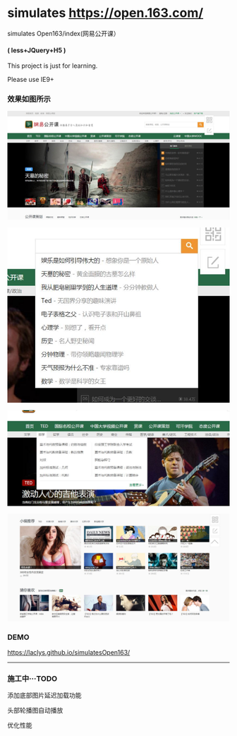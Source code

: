 # simulates https://open.163.com/

simulates Open163/index(网易公开课）

#### ( less+JQuery+H5 )

This project is just for learning.

Please use IE9+

### 效果如图所示

![](demo1.jpg)

![](demo2.jpg)

![](demo3.jpg)

![](demo5.jpg)

### DEMO

https://laclys.github.io/simulatesOpen163/

------

### 施工中···TODO

添加底部图片延迟加载功能
 
头部轮播图自动播放
 
优化性能
